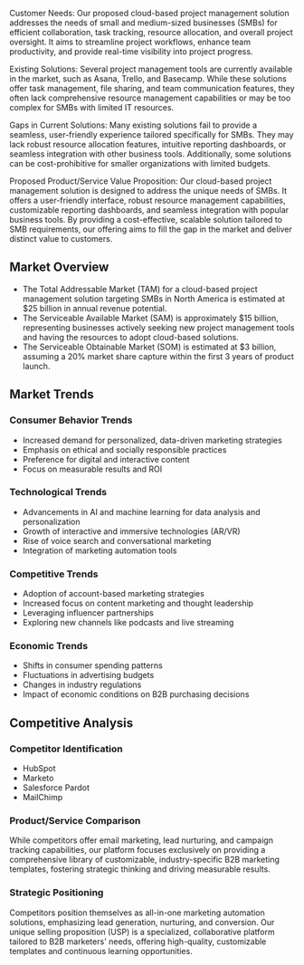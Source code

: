 Customer Needs: Our proposed cloud-based project management solution addresses the needs of small and medium-sized businesses (SMBs) for efficient collaboration, task tracking, resource allocation, and overall project oversight. It aims to streamline project workflows, enhance team productivity, and provide real-time visibility into project progress.

Existing Solutions: Several project management tools are currently available in the market, such as Asana, Trello, and Basecamp. While these solutions offer task management, file sharing, and team communication features, they often lack comprehensive resource management capabilities or may be too complex for SMBs with limited IT resources.

Gaps in Current Solutions: Many existing solutions fail to provide a seamless, user-friendly experience tailored specifically for SMBs. They may lack robust resource allocation features, intuitive reporting dashboards, or seamless integration with other business tools. Additionally, some solutions can be cost-prohibitive for smaller organizations with limited budgets.

Proposed Product/Service Value Proposition: Our cloud-based project management solution is designed to address the unique needs of SMBs. It offers a user-friendly interface, robust resource management capabilities, customizable reporting dashboards, and seamless integration with popular business tools. By providing a cost-effective, scalable solution tailored to SMB requirements, our offering aims to fill the gap in the market and deliver distinct value to customers.

## Market Overview

- The Total Addressable Market (TAM) for a cloud-based project management solution targeting SMBs in North America is estimated at $25 billion in annual revenue potential.
- The Serviceable Available Market (SAM) is approximately $15 billion, representing businesses actively seeking new project management tools and having the resources to adopt cloud-based solutions.
- The Serviceable Obtainable Market (SOM) is estimated at $3 billion, assuming a 20% market share capture within the first 3 years of product launch.

## Market Trends

### Consumer Behavior Trends
- Increased demand for personalized, data-driven marketing strategies
- Emphasis on ethical and socially responsible practices
- Preference for digital and interactive content
- Focus on measurable results and ROI

### Technological Trends
- Advancements in AI and machine learning for data analysis and personalization
- Growth of interactive and immersive technologies (AR/VR)
- Rise of voice search and conversational marketing
- Integration of marketing automation tools

### Competitive Trends
- Adoption of account-based marketing strategies
- Increased focus on content marketing and thought leadership
- Leveraging influencer partnerships
- Exploring new channels like podcasts and live streaming

### Economic Trends
- Shifts in consumer spending patterns
- Fluctuations in advertising budgets
- Changes in industry regulations
- Impact of economic conditions on B2B purchasing decisions

## Competitive Analysis

### Competitor Identification
- HubSpot
- Marketo
- Salesforce Pardot
- MailChimp

### Product/Service Comparison
While competitors offer email marketing, lead nurturing, and campaign tracking capabilities, our platform focuses exclusively on providing a comprehensive library of customizable, industry-specific B2B marketing templates, fostering strategic thinking and driving measurable results.

### Strategic Positioning
Competitors position themselves as all-in-one marketing automation solutions, emphasizing lead generation, nurturing, and conversion. Our unique selling proposition (USP) is a specialized, collaborative platform tailored to B2B marketers' needs, offering high-quality, customizable templates and continuous learning opportunities.